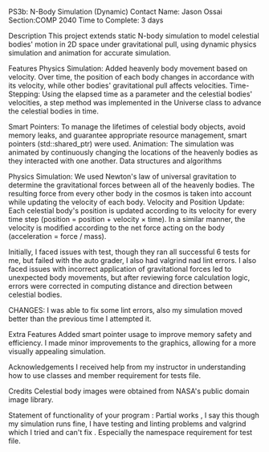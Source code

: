 PS3b: N-Body Simulation (Dynamic)
Contact
Name: Jason Ossai
Section:COMP 2040
Time to Complete: 3 days

Description
This project extends static N-body simulation to model celestial bodies' motion in 2D space under gravitational pull, using dynamic physics simulation and animation for accurate simulation.

Features
Physics Simulation: Added heavenly body movement based on velocity. Over time, the position of each body changes in accordance with its velocity, while other bodies' gravitational pull affects velocities.
Time-Stepping: Using the elapsed time as a parameter and the celestial bodies' velocities, a step method was implemented in the Universe class to advance the celestial bodies in time.

Smart Pointers: To manage the lifetimes of celestial body objects, avoid memory leaks, and guarantee appropriate resource management, smart pointers (std::shared_ptr) were used.
Animation: The simulation was animated by continuously changing the locations of the heavenly bodies as they interacted with one another.
Data structures and algorithms

Physics Simulation: We used Newton's law of universal gravitation to determine the gravitational forces between all of the heavenly bodies. The resulting force from every other body in the cosmos is taken into account while updating the velocity of each body.
Velocity and Position Update: Each celestial body's position is updated according to its velocity for every time step (position = position + velocity × time). In a similar manner, the velocity is modified according to the net force acting on the body (acceleration = force / mass).

Initially, I faced issues with test, though they ran all successful 6 tests for me, but failed with the auto grader, I also had valgrind nad lint errors. I also faced issues with incorrect application of gravitational forces led to unexpected body movements, but after reviewing force calculation logic, errors were corrected in computing distance and direction between celestial bodies.

CHANGES: I was able to fix some lint errors, also my simulation moved better than the previous time I attempted it.

Extra Features
Added smart pointer usage to improve memory safety and efficiency.
I made minor improvements to the graphics, allowing for a more visually appealing simulation.

Acknowledgements
I received help from my instructor in understanding how to use classes and member requirement for tests file.

Credits
Celestial body images were obtained from NASA's public domain image library.

Statement of functionality of your program : Partial works , I say this though my simulation runs fine, I have testing and linting problems and valgrind which I tried and can't fix . Especially the namespace requirement for test file.